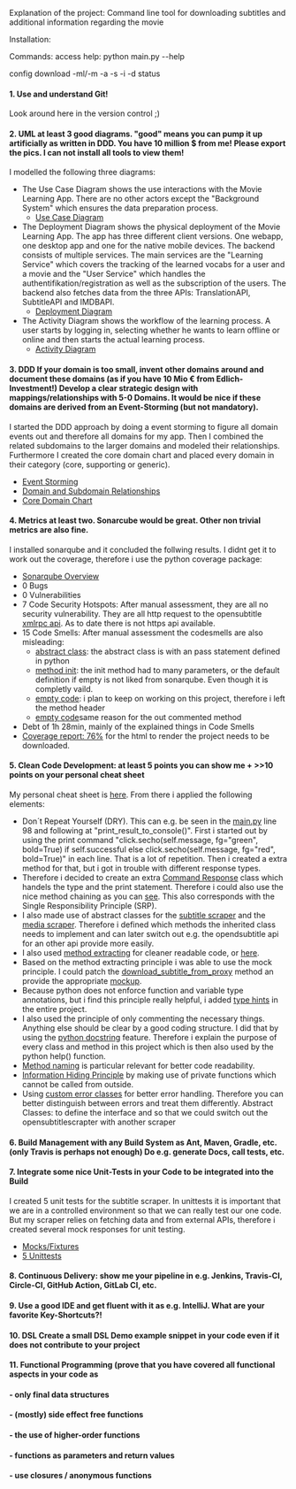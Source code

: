 Explanation of the project:
Command line tool for downloading subtitles and additional information regarding the movie

Installation:

Commands:
access help: python main.py --help

config
download -ml/-m -a -s -i -d
status


#### 1. Use and understand **Git!** ####
Look around here in the version control ;)
#### 2. **UML** at least **3** good diagrams. "good" means you can pump it up artificially as written in DDD. You have 10 million $ from me! Please export the pics. I can not install all tools to view them! ####
I modelled the following three diagrams:
- The Use Case Diagram shows the use interactions with the Movie Learning App. There are no other actors except the "Background System" which ensures the data preparation process. 
  - [Use Case Diagram](documentation/uml/use_case_diagram.svg)
- The Deployment Diagram shows the physical deployment of the Movie Learning App. The app has three different client versions. One webapp, one desktop app and one for the native mobile devices. The backend consists of multiple services. The main services are the "Learning Service" which covers the tracking of the learned vocabs for a user and a movie and the "User Service" which handles the authentifikation/registration as well as the subscription of the users. The backend also fetches data from the three APIs: TranslationAPI, SubtitleAPI and IMDBAPI.
  - [Deployment Diagram](documentation/uml/deployment_diagram.svg)
- The Activity Diagram shows the workflow of the learning process. A user starts by logging in, selecting whether he wants to learn offline or online and then starts the actual learning process. 
  - [Activity Diagram](documentation/uml/activity_diagram.svg)

#### 3. **DDD** If your domain is too small, invent other domains around and document these domains (as if you have 10 Mio € from Edlich-Investment!) Develop a clear strategic design with mappings/relationships with 5-0 Domains. It would be nice if these domains are derived from an Event-Storming (but not mandatory). ####
I started the DDD approach by doing a event storming to figure all domain events out and therefore all domains for my app. Then I combined the related subdomains to the larger domains and modeled their relationships. Furthermore I created the core domain chart and placed every domain in their category (core, supporting or generic).
- [Event Storming](documentation/ddd/event_storming_domains.pdf)
- [Domain and Subdomain Relationships](documentation/ddd/domains_and_sub_domains_core_domain_chart.pdf)
- [Core Domain Chart](documentation/ddd/domains_and_sub_domains_core_domain_chart.pdf)
#### 4. **Metrics** at least two. Sonarcube would be great. Other non trivial metrics are also fine. ####
I installed sonarqube and it concluded the follwing results. I didnt get it to work out the coverage, therefore i use the python coverage package:
- [Sonarqube Overview](documentation/metrics/sonarqube.PNG)
- 0 Bugs 
- 0 Vulnerabilities
- 7 Code Security Hotspots: After manual assessment, they are all no security vulnerability. They are all http request to the opensubtitle [xmlrpc api](documentation/metrics/code_smell_example6.PNG). As to date there is not https api available.
- 15 Code Smells: After manual assessment the codesmells are also misleading: 
    - [abstract class](documentation/metrics/code_smell_example.PNG): the abstract class is with an pass statement defined in python
    - [method init](documentation/metrics/code_smell_example2.PNG): the init method had to many parameters, or the default definition if empty is not liked from sonarqube. Even        though it is completly vaild.
    - [empty code](documentation/metrics/code_smell_example3.PNG): i plan to keep on working on this project, therefore i left the method header 
    - [empty code](documentation/metrics/code_smell_example5.PNG)same reason for the out commented method 
- Debt of 1h 28min, mainly of the explained things in Code Smells
- [Coverage report: 76%](documentation/metrics/htmlcov/index.html) for the html to render the project needs to be downloaded.

#### 5. **Clean Code Development:** at least **5** points you can show me + >>10 points on your **personal cheat sheet** ####
My personal cheat sheet is [here](documentation/cleanCode/clean_code_cheat%20sheet.pdf). From there i applied the following elements:
- Don´t Repeat Yourself (DRY). This can e.g. be seen in the [main.py](main.py#L98) line 98 and following at "print_result_to_console()". First i started out by using the print command "click.secho(self.message, fg="green", bold=True) if self.successful else click.secho(self.message, fg="red", bold=True)" in each line. That is a lot of repetition. Then i created a extra method for that, but i got in trouble with different response types.
- Therefore i decided to create an extra [Command Response](src/utils/command_response.py) class which handels the type and the print statement. Therefore i could also use the nice method chaining as you can [see](main.py#L98). This also corresponds with the Single Responsibility Principle (SRP). 
- I also made use of abstract classes for the [subtitle scraper](abstractClasses/subtitleScraper.py) and the [media scraper](abstractClasses/mediaMetaScraper.py). Therefore i defined which methods the inherited class needs to implement and can later switch out e.g. the opendsubtitle api for an other api provide more easily.
- I also used [method extracting](src/openSubtitleCrawler.py#L83) for cleaner readable code, or [here](src/openSubtitleCrawler.py#L141).
- Based on the method extracting principle i was able to use the mock principle. I could patch the [download_subtitle_from_proxy](tests/subtitle_crawler/test_download_subtitles.py#L17) method an provide the appropriate [mockup](tests/subtitle_crawler/fixtures.py#L9).
- Because python does not enforce function and variable type annotations, but i find this principle really helpful, i added [type hints](src/imdbCrawler.py#L30) in the entire project.
- I also used the principle of only commenting the necessary things. Anything else should be clear by a good coding structure. I did that by using the [python docstring](src/openSubtitleCrawler.py#L15) feature. Therefore i explain the purpose of every class and method in this project which is then also used by the python help() function. 
- [Method naming](src/openSubtitleCrawler.py#L118) is particular relevant for better code readability.  
- [Information Hiding Principle](src/openSubtitleCrawler.py#L83) by making use of private functions which cannot be called from outside.
- Using [custom error classes](src/errorClasses/open_subtitle_errors.py) for better error handling. Therefore you can better distinguish between errors and treat them differently.
Abstract Classes: to define the interface and so that we could switch out the opensubtitlescrapter with another scraper
#### 6. **Build Management** with any Build System as Ant, Maven, Gradle, etc. (only Travis is perhaps not enough) Do e.g. generate Docs, call tests, etc. ####
#### 7. Integrate some nice **Unit-Tests** in your Code to be integrated into the Build ####
I created 5 unit tests for the subtitle scraper. In unittests it is important that we are in a controlled environment so that we can really test our one code.
But my scraper relies on fetching data and from external APIs, therefore i created several mock responses for unit testing. 
- [Mocks/Fixtures](tests/subtitle_crawler/fixtures.py)
- [5 Unittests](tests/subtitle_crawler/test_download_subtitles.py)
#### 8. **Continuous Delivery:** show me your pipeline in e.g. Jenkins, Travis-CI, Circle-CI, GitHub Action, GitLab CI, etc. ####
#### 9. Use a good **IDE** and get fluent with it as e.g. IntelliJ. What are your favorite **Key-Shortcuts**?! ####
#### 10. **DSL** Create a small DSL Demo example snippet in your code even if it does not contribute to your project ####
#### 11. **Functional Programming** (prove that you have covered all functional aspects in your code as ####
####  - only final data structures ####
####  - (mostly) side effect free functions ####
####  - the use of higher-order functions ####
####  - functions as parameters and return values ####
####  - use closures / anonymous functions ####
